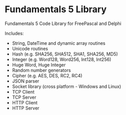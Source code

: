 # Fundamentals 5 Library

Fundamentals 5 Code Library for FreePascal and Delphi

Includes:

* String, DateTime and dynamic array routines
* Unicode routines
* Hash (e.g. SHA256, SHA512, SHA1, SHA256, MD5)
* Integer (e.g. Word128, Word256, Int128, Int256)
* Huge Word, Huge Integer
* Random number generators
* Cipher (e.g. AES, DES, RC2, RC4)
* JSON parser
* Socket library (cross platform - Windows and Linux)
* TCP Client
* TCP Server
* HTTP Client
* HTTP Server
